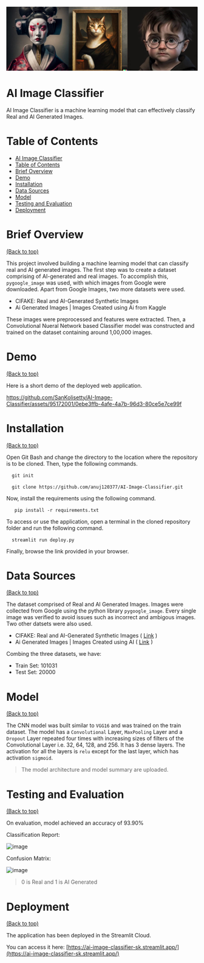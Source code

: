 ![Banner](./banneraiimg.jpg)

# AI Image Classifier

AI Image Classifier is a machine learning model that can effectively classify Real and AI Generated Images.

# Table of Contents

- [AI Image Classifier](#ai-image-classifier)
- [Table of Contents](#table-of-contents)
- [Brief Overview](#brief-overview)
- [Demo](#demo)
- [Installation](#installation)
- [Data Sources](#data-sources)
- [Model](#model)
- [Testing and Evaluation](#testing-and-evaluation)
- [Deployment](#deployment)

# Brief Overview
[(Back to top)](#table-of-contents)

This project involved building a machine learning model that can classify real and AI generated images. The first step was to create a dataset comprising of AI-generated and real images. To accomplish this, `pygoogle_image` was used, with which images from Google were downloaded. Apart from Google Images, two more datasets were used.

- CIFAKE: Real and AI-Generated Synthetic Images 
- Ai Generated Images | Images Created using Ai from Kaggle

These images were preprocessed and features were extracted. Then, a Convolutional Nueral Network based Classifier model was constructed and trained on the dataset containing around 1,00,000 images.

# Demo
[(Back to top)](#table-of-contents)

Here is a short demo of the deployed web application.

https://github.com/SanKolisetty/AI-Image-Classifier/assets/95172001/0ebe3ffb-4afe-4a7b-96d3-80ce5e7ce99f

# Installation
[(Back to top)](#table-of-contents)

Open Git Bash and change the directory to the location where the repository is to be cloned. Then, type the following commands.

```shell
  git init
```
```shell
  git clone https://github.com/anuj120377/AI-Image-Classifier.git
```
Now, install the requirements using the following command.

```shell
   pip install -r requirements.txt 
```
To access or use the application, open a terminal in the cloned repository folder and run the following command.

```shell
  streamlit run deploy.py
```
Finally, browse the link provided in your browser.

# Data Sources
[(Back to top)](#table-of-contents)

The dataset comprised of Real and AI Generated Images. Images were collected from Google using the python library `pygoogle_image`. Every single image was verified to avoid issues such as incorrect and ambigous images. Two other datsets were also used.

- CIFAKE: Real and AI-Generated Synthetic Images ( [Link](https://www.kaggle.com/datasets/birdy654/cifake-real-and-ai-generated-synthetic-images) )
- Ai Generated Images | Images Created using AI ( [Link](https://www.kaggle.com/datasets/anasmahmood000/ai-generated-images) )

Combing the three datasets, we have:

- Train Set: 101031
- Test Set: 20000

# Model
[(Back to top)](#table-of-contents)

The CNN model was built similar to `VGG16` and was trained on the train dataset. The model has a `Convolutional` Layer, `MaxPooling` Layer and a `Dropout` Layer repeated four times with increasing sizes of filters of the Convolutional Layer i.e. 32, 64, 128, and 256. It has 3 dense layers. The activation for all the layers is `relu` except for the last layer, which has activation `sigmoid`. 

> The model architecture and model summary are uploaded.

# Testing and Evaluation
[(Back to top)](#table-of-contents)

On evaluation, model achieved an accuracy of 93.90% 

Classification Report:

![image](https://github.com/SanKolisetty/AI-Image-Classifier/assets/95172001/e3e898a4-e43a-43fe-9f32-4e3d3aad2329)

Confusion Matrix:

![image](https://github.com/SanKolisetty/AI-Image-Classifier/assets/95172001/846b99e3-7dc7-4fcb-980c-890d380eae3b)

> 0 is Real and 1 is AI Generated

# Deployment
[(Back to top)](#table-of-contents)

The application has been deployed in the Streamlit Cloud.

You can access it here: [https://ai-image-classifier-sk.streamlit.app/](https://ai-image-classifier-sk.streamlit.app/)
